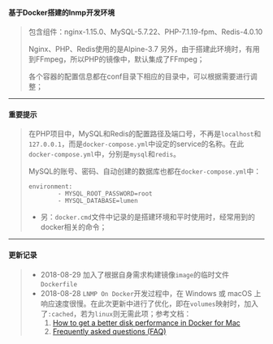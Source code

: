 #### 基于Docker搭建的lnmp开发环境

> 包含组件：nginx-1.15.0、MySQL-5.7.22、PHP-7.1.19-fpm、Redis-4.0.10
> 
> Nginx、PHP、Redis使用的是Alpine-3.7
> 另外，由于搭建此环境时，有用到FFmpeg，所以PHP的镜像中，默认集成了FFmpeg；
> 
> 各个容器的配置信息都在conf目录下相应的目录中，可以根据需要进行调整；


-----


#### 重要提示

>在PHP项目中，MySQL和Redis的配置路径及端口号，不再是`localhost`和`127.0.0.1`，而是`docker-compose.yml`中设定的service的名称。在此`docker-compose.yml`中，分别是`mysql`和`redis`。
>
>MySQL的账号、密码、自动创建的数据库也都在`docker-compose.yml`中：
> 
> ```
> environment:
>         - MYSQL_ROOT_PASSWORD=root
>         - MYSQL_DATABASE=lumen
> ```
> 
> * 另：`docker.cmd`文件中记录的是搭建环境和平时使用时，经常用到的docker相关的命令；

-----

#### 更新记录

> - 2018-08-29 加入了根据自身需求构建镜像`image`的临时文件`Dockerfile`
> - 2018-08-28 `LNMP On Docker`开发过程中，在 Windows 或 macOS 上响应速度很慢。在此次更新中进行了优化，即在`volumes`映射时，加入了`:cached`，若为`linux`则无需此项；参考文档：
> 	1. [How to get a better disk performance in Docker for Mac](https://medium.com/@TomKeur/how-get-better-disk-performance-in-docker-for-mac-2ba1244b5b70)
> 	2. [Frequently asked questions (FAQ)](https://docs.docker.com/docker-for-mac/faqs/#qcow2-or-raw)

<br />
<br />
<br />
<br />
